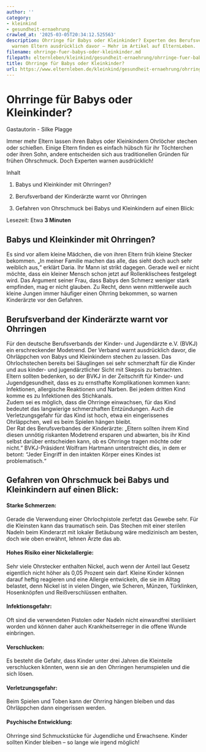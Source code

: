 ```yaml
---
author: ''
category:
- kleinkind
- gesundheit-ernaehrung
crawled_at: '2025-03-05T20:34:12.525563'
description: Ohrringe für Babys oder Kleinkinder? Experten des Berufsverband der Kinderärzte
  warnen Eltern ausdrücklich davor – Mehr im Artikel auf ElternLeben.
filename: ohrringe-fuer-babys-oder-kleinkinder.md
filepath: elternleben/kleinkind/gesundheit-ernaehrung/ohrringe-fuer-babys-oder-kleinkinder.md
title: Ohrringe für Babys oder Kleinkinder?
url: https://www.elternleben.de/kleinkind/gesundheit-ernaehrung/ohrringe-fuer-babys-oder-kleinkinder/
---
```


#  Ohrringe für Babys oder Kleinkinder?

Gastautorin - Silke Plagge

Immer mehr Eltern lassen ihren Babys oder Kleinkindern Ohrlöcher stechen oder
schießen. Einige Eltern finden es einfach hübsch für ihr Töchterchen oder
ihren Sohn, andere entscheiden sich aus traditionellen Gründen für frühen
Ohrschmuck. Doch Experten warnen ausdrücklich!

Inhalt

1. Babys und Kleinkinder mit Ohrringen?

2. Berufsverband der Kinderärzte warnt vor Ohrringen

3. Gefahren von Ohrschmuck bei Babys und Kleinkindern auf einen Blick:

Lesezeit: Etwa **3 Minuten**



##  Babys und Kleinkinder mit Ohrringen?

Es sind vor allem kleine Mädchen, die von ihren Eltern früh kleine Stecker
bekommen. „In meiner Familie machen das alle, das sieht doch auch sehr
weiblich aus,“ erklärt Daria. Ihr Mann ist strikt dagegen. Gerade weil er
nicht möchte, dass ein kleiner Mensch schon jetzt auf Rollenklischees
festgelegt wird. Das Argument seiner Frau, dass Babys den Schmerz weniger
stark empfinden, mag er nicht glauben. Zu Recht, denn wenn mittlerweile auch
kleine Jungen immer häufiger einen Ohrring bekommen, so warnen Kinderärzte vor
den Gefahren.

##  Berufsverband der Kinderärzte warnt vor Ohrringen

Für den deutsche Berufsverbands der Kinder- und Jugendärzte e.V. (BVKJ) ein
erschreckender Modetrend. Der Verband warnt ausdrücklich davor, die
Ohrläppchen von Babys und Kleinkindern stechen zu lassen. Das Ohrlochstechen
bereits bei Säuglingen sei sehr schmerzhaft für die Kinder und aus kinder- und
jugendärztlicher Sicht mit Skepsis zu betrachten.  
Eltern sollten bedenken, so der BVKJ in der Zeitschrift für Kinder- und
Jugendgesundheit, dass es zu ernsthafte Komplikationen kommen kann:
Infektionen, allergische Reaktionen und Narben. Bei jedem dritten Kind komme
es zu Infektionen des Stichkanals.  
Zudem sei es möglich, dass die Ohrringe einwachsen, für das Kind bedeutet das
langwierige schmerzhaften Entzündungen. Auch die Verletzungsgefahr für das
Kind ist hoch, etwa ein eingerissenes Ohrläppchen, weil es beim Spielen hängen
bleibt.  
Der Rat des Berufsverbandes der Kinderärzte: „Eltern sollten ihrem Kind diesen
unnötig riskanten Modetrend ersparen und abwarten, bis ihr Kind selbst darüber
entscheiden kann, ob es Ohrringe tragen möchte oder nicht.“ BVKJ-Präsident
Wolfram Hartmann unterstreicht dies, in dem er betont: “Jeder Eingriff in den
intakten Körper eines Kindes ist problematisch.“

##  Gefahren von Ohrschmuck bei Babys und Kleinkindern auf einen Blick:

#### Starke Schmerzen:

Gerade die Verwendung einer Ohrlochpistole zerfetzt das Gewebe sehr. Für die
Kleinsten kann das traumatisch sein. Das Stechen mit einer sterilen Nadeln
beim Kinderarzt mit lokaler Betäubung wäre medizinisch am besten, doch wie
oben erwähnt, lehnen Ärzte das ab.

#### Hohes Risiko einer Nickelallergie:

Sehr viele Ohrstecker enthalten Nickel, auch wenn der Anteil laut Gesetz
eigentlich nicht höher als 0,05 Prozent sein darf. Kleine Kinder können darauf
heftig reagieren und eine Allergie entwickeln, die sie im Alltag belastet,
denn Nickel ist in vielen Dingen, wie Scheren, Münzen, Türklinken,
Hosenknöpfen und Reißverschlüssen enthalten.

#### Infektionsgefahr:

Oft sind die verwendeten Pistolen oder Nadeln nicht einwandfrei sterilisiert
worden und können daher auch Krankheitserreger in die offene Wunde einbringen.

#### Verschlucken:

Es besteht die Gefahr, dass Kinder unter drei Jahren die Kleinteile
verschlucken könnten, wenn sie an den Ohrringen herumspielen und die sich
lösen.

#### Verletzungsgefahr:

Beim Spielen und Toben kann der Ohrring hängen bleiben und das Ohrläppchen
dann eingerissen werden.

#### Psychische Entwicklung:

Ohrringe sind Schmuckstücke für Jugendliche und Erwachsene. Kinder sollten
Kinder bleiben – so lange wie irgend möglich!

